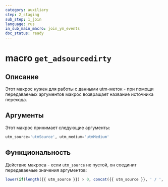 ```yaml
---
category: auxiliary
step: 2_staging
sub_step: 1_join
language: rus
in_sub_main_macro: join_ym_events
doc_status: ready
---
```

# macro `get_adsourcedirty`

## Описание

Этот макрос нужен для работы с данными utm-меток - при помощи передаваемых аргументов макрос возвращает название источника перехода.

## Аргументы

Этот макрос принимает следующие аргументы:
```sql
utm_source='utmSource', utm_medium='utmMedium'
```
## Функциональность

Действие макроса - если `utm_source` не пустой, он соединит передаваемые значения аргументов:
```sql
lower(if(length({{ utm_source }}) > 0, concat({{ utm_source }}, ' / ', {{ utm_medium }}), null))
```
